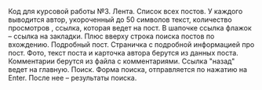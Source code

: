 Код для курсовой работы №3.
Лента.
Список всех постов. У каждого выводится автор, укороченный до 50 символов текст, количество просмотров , ссылка, которая ведет на пост. 
В шапочке ссылка флажок – ссылка на закладки. Плюс вверху строка поиска постов по вхождению.
Подробный пост.
Страничка с подробной информацией про пост. Фото, текст поста и карточка автора берутся из данных поста.
Комментарии берутся из файла с комментариями. Ссылка "назад" ведет на главную.
Поиск.
Форма поиска, отправляется по нажатию на Enter. После нее – результаты поиска. 
